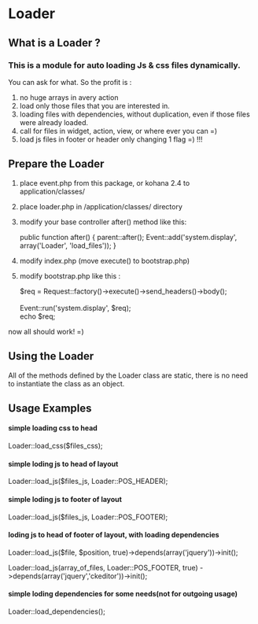 # Loader

##  What is a Loader ? 
 
### This is a module for auto loading Js & css files dynamically. 
 You can ask for what. So the profit is : 
 
 1. no huge arrays in avery action  
 2. load only those files that you are interested in. 
 3. loading files with dependencies, without duplication, even 
    if those files were already loaded. 
 4. call for files in widget, action, view, or where ever you can =) 
 5. load js files in footer or header only changing 1 flag =) !!! 
 
## Prepare the Loader

1. place event.php from this package, or kohana 2.4 to application/classes/ 
2. place loader.php in /application/classes/ directory 
3. modify your base controller after() method like this: 

    public function after() 
    { 
        parent::after(); 
        Event::add('system.display', array('Loader', 'load_files')); 
    }  

4. modify index.php (move execute() to bootstrap.php) 
5. modify bootstrap.php like this : 

    $req = Request::factory()->execute()->send_headers()->body(); <br/>  
    Event::run('system.display', $req);  <br/> 
    echo $req;  <br/> 
 
now all should work! =) 

## Using the Loader

All of the methods defined by the Loader class are static, there is 
no need to instantiate the class as an object. 
 

## Usage Examples

#### simple loading css to head  
 Loader::load_css($files_css); 

#### simple loding js to head of layout 
 Loader::load_js($files_js, Loader::POS_HEADER); 
 
#### simple loding js to footer of layout 
 Loader::load_js($files_js, Loader::POS_FOOTER); 
 
#### loding js to head of footer of layout, with loading dependencies 
 Loader::load_js($file, $position, true)->depends(array('jquery'))->init(); 
 
 Loader::load_js(array_of_files, Loader::POS_FOOTER, true) 
    ->depends(array('jquery','ckeditor'))->init(); 

#### simple loding dependencies for some needs(not for outgoing usage) 
 Loader::load_dependencies(); 

